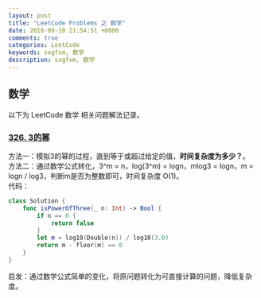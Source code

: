 ```yaml
---
layout: post
title: "LeetCode Problems 之 数学"
date: 2018-09-10 21:54:51 +0800
comments: true
categories: LeetCode
keywords: sxgfxm, 数学
description: sxgfxm, 数学
---
```


## 数学
以下为 LeetCode 数学 相关问题解法记录。  
<!-- more -->

### [326. 3的幂](https://leetcode-cn.com/problems/power-of-three/description/)
方法一：模拟3的幂的过程，直到等于或超过给定的值，**时间复杂度为多少？**。  
方法二：通过数学公式转化，3^m = n，log(3^m) = logn，mlog3 = logn，m = logn / log3，判断m是否为整数即可，时间复杂度 O(1)。  
代码：  
```swift
class Solution {
    func isPowerOfThree(_ n: Int) -> Bool {
        if n == 0 {
            return false
        }
        let m = log10(Double(n)) / log10(3.0)
        return m - floor(m) == 0
    }
}
```
启发：通过数学公式简单的变化，将原问题转化为可直接计算的问题，降低复杂度。